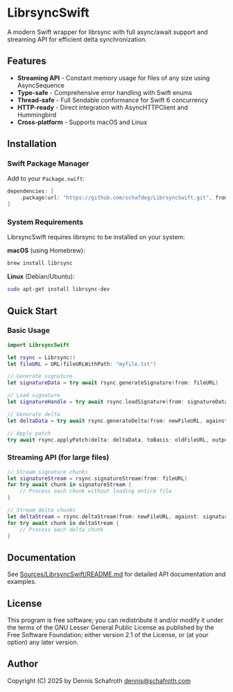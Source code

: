 # LibrsyncSwift

A modern Swift wrapper for librsync with full async/await support and streaming API for efficient delta synchronization.

## Features

- **Streaming API** - Constant memory usage for files of any size using AsyncSequence
- **Type-safe** - Comprehensive error handling with Swift enums
- **Thread-safe** - Full Sendable conformance for Swift 6 concurrency
- **HTTP-ready** - Direct integration with AsyncHTTPClient and Hummingbird
- **Cross-platform** - Supports macOS and Linux

## Installation

### Swift Package Manager

Add to your `Package.swift`:

```swift
dependencies: [
    .package(url: "https://github.com/schafdog/LibrsyncSwift.git", from: "1.0.0")
]
```

### System Requirements

LibrsyncSwift requires librsync to be installed on your system:

**macOS** (using Homebrew):
```bash
brew install librsync
```

**Linux** (Debian/Ubuntu):
```bash
sudo apt-get install librsync-dev
```

## Quick Start

### Basic Usage

```swift
import LibrsyncSwift

let rsync = Librsync()
let fileURL = URL(fileURLWithPath: "myfile.txt")

// Generate signature
let signatureData = try await rsync.generateSignature(from: fileURL)

// Load signature
let signatureHandle = try await rsync.loadSignature(from: signatureData)

// Generate delta
let deltaData = try await rsync.generateDelta(from: newFileURL, against: signatureHandle)

// Apply patch
try await rsync.applyPatch(delta: deltaData, toBasis: oldFileURL, output: patchedFileURL)
```

### Streaming API (for large files)

```swift
// Stream signature chunks
let signatureStream = rsync.signatureStream(from: fileURL)
for try await chunk in signatureStream {
    // Process each chunk without loading entire file
}

// Stream delta chunks
let deltaStream = rsync.deltaStream(from: newFileURL, against: signatureHandle)
for try await chunk in deltaStream {
    // Process each delta chunk
}
```

## Documentation

See [Sources/LibrsyncSwift/README.md](Sources/LibrsyncSwift/README.md) for detailed API documentation and examples.

## License

This program is free software; you can redistribute it and/or modify it under the terms of the GNU Lesser General Public License as published by the Free Software Foundation; either version 2.1 of the License, or (at your option) any later version.

## Author

Copyright (C) 2025 by Dennis Schafroth <dennis@schafroth.com>
